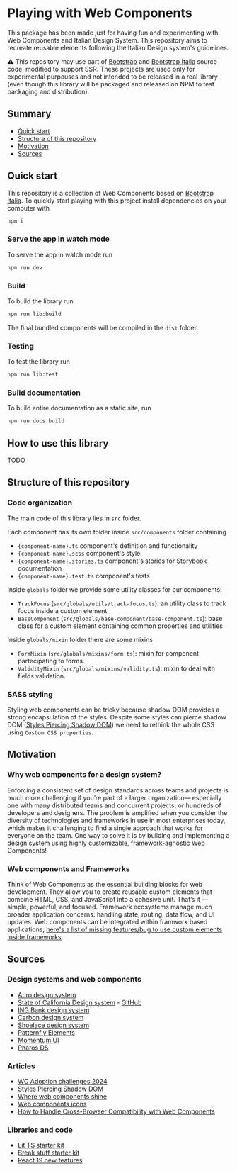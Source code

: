 # Playing with Web Components

This package has been made just for having fun and experimenting with Web Components and Italian Design System. This repository aims to recreate reusable elements following the Italian Design system's guidelines.

⚠️ This repository may use part of [Bootstrap](https://github.com/twbs/bootstrap) and [Bootstrap Italia](https://github.com/italia/bootstrap-italia) source code, modified to support SSR. These projects are used only for experimental purpouses and not intended to be released in a real library (even though this library will be packaged and released on NPM to test packaging and distribution).

## Summary

- [Quick start](#quick-start)
- [Structure of this repository](#structure-of-this-repository)
- [Motivation](#motivation)
- [Sources](#sources)

## Quick start

This repository is a collection of Web Components based on [Bootstrap Italia](https://github.com/italia/bootstrap-italia). To quickly start playing with this project install dependencies on your computer with

```sh
npm i
```

### Serve the app in watch mode

To serve the app in watch mode run

```sh
npm run dev
```

### Build

To build the library run

```sh
npm run lib:build
```

The final bundled components will be compiled in the `dist` folder.

### Testing

To test the library run

```sh
npm run lib:test
```

### Build documentation

To build entire documentation as a static site, run

```sh
npm run docs:build
```

## How to use this library

TODO

## Structure of this repository

### Code organization

The main code of this library lies in `src` folder. 

Each component has its own folder inside `src/components` folder containing 

- `{component-name}.ts` component's definition and functionality
- `{component-name}.scss` component's style.
- `{component-name}.stories.ts` component's stories for Storybook documentation
- `{component-name}.test.ts` component's tests

Inside `globals` folder we provide some utility classes for our components:

- `TrackFocus` (`src/globals/utils/track-focus.ts`): an utility class to track focus
inside a custom element
- `BaseComponent` (`src/globals/base-component/base-component.ts`): base class for a 
custom element containing common properties and utilities

Inside `globals/mixin` folder there are some mixins

- `FormMixin` (`src/globals/mixins/form.ts`): mixin for component partecipating
to forms.
- `ValidityMixin` (`src/globals/mixins/validity.ts`): mixin to deal with fields
validation.


### SASS styling

Styling web components can be tricky because shadow DOM provides a strong 
encapsulation of the styles. Despite some styles can pierce 
shadow DOM ([Styles Piercing Shadow DOM](https://open-wc.org/guides/knowledge/styling/styles-piercing-shadow-dom/)) we need to rethink the whole CSS using `Custom CSS properties`.

## Motivation

### Why web components for a design system?

Enforcing a consistent set of design standards across teams and projects is much more challenging if you’re part of a larger organization— especially one with many distributed teams and concurrent projects, or hundreds of developers and designers. The problem is amplified when you consider the diversity of technologies and frameworks in use in most enterprises today, which makes it challenging to find a single approach that works for everyone on the team. One way to solve it is by building and implementing a design system using highly customizable, framework-agnostic Web Components!

### Web components and Frameworks

Think of Web Components as the essential building blocks for web development. They allow you to create reusable custom elements that combine HTML, CSS, and JavaScript into a cohesive unit. That’s it — simple, powerful, and focused. Framework ecosystems manage much broader application concerns: handling state, routing, data flow, and UI updates. Web components can be integrated within framwork based applications, [here's a list of missing features/bug to use custom elements inside frameworks](https://custom-elements-everywhere.com/).

## Sources

### Design systems and web components

- [Auro design system](https://auro.alaskaair.com/)
- [State of California Design system](https://designsystem.webstandards.ca.gov/) - [GitHub](https://github.com/cagov/design-system)
- [ING Bank design system](https://github.com/ing-bank/lion)
- [Carbon design system](https://github.com/carbon-design-system/)
- [Shoelace design system](https://github.com/shoelace-style/shoelace)
- [Patternfly Elements](https://patternflyelements.org/)
- [Momentum UI](https://github.com/momentum-design/momentum-ui/tree/main/web-components)
- [Pharos DS](https://github.com/ithaka/pharos/tree/70f42ef0776d1b0ff0ea32ae6560deef92757d8d/packages/pharos/src/components)

### Articles

- [WC Adoption challenges 2024](https://uploadcare.com/blog/web-components-adoption-challenges/)
- [Styles Piercing Shadow DOM](https://open-wc.org/guides/knowledge/styling/styles-piercing-shadow-dom/)
- [Where web components shine](https://daverupert.com/2024/10/super-web-components-sunshine)
- [Web components icons](https://clayto.com/2019/web-component-icons/)
- [How to Handle Cross-Browser Compatibility with Web Components](https://blog.pixelfreestudio.com/how-to-handle-cross-browser-compatibility-with-web-components/)

### Libraries and code

- [Lit TS starter kit](https://github.com/lit/lit-element-starter-ts)
- [Break stuff starter kit](https://github.com/break-stuff/lit-starter-kit)
- [React 19 new features](https://react.dev/blog/2024/12/05/react-19)